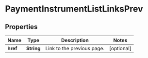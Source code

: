 
# PaymentInstrumentListLinksPrev

## Properties
Name | Type | Description | Notes
------------ | ------------- | ------------- | -------------
**href** | **String** | Link to the previous page.  |  [optional]



